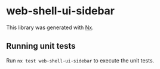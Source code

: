 # web-shell-ui-sidebar

This library was generated with [Nx](https://nx.dev).

## Running unit tests

Run `nx test web-shell-ui-sidebar` to execute the unit tests.
